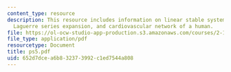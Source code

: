 ```yaml
---
content_type: resource
description: This resource includes information on linear stable system, continuous-time,
  Laguerre series expansion, and cardiovascular network of a human.
file: https://ol-ocw-studio-app-production.s3.amazonaws.com/courses/2-160-identification-estimation-and-learning-spring-2006/652d7dcea6b832373992c1ed7544a808_ps5.pdf
file_type: application/pdf
resourcetype: Document
title: ps5.pdf
uid: 652d7dce-a6b8-3237-3992-c1ed7544a808
---
```

